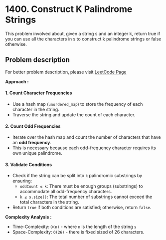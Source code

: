 # 1400. Construct K Palindrome Strings

This problem involved about, given a string s and an integer k, return true if you can use all the characters in s to construct k palindrome strings or false otherwise.

## Problem description

For better problem description, please visit [LeetCode Page]()

**Approach :**<br/>

#### 1. Count Character Frequencies

-   Use a hash map (`unordered_map`) to store the frequency of each character in the string.
-   Traverse the string and update the count of each character.

#### 2. Count Odd Frequencies

-   Iterate over the hash map and count the number of characters that have an **odd frequency**.
-   This is necessary because each odd-frequency character requires its own unique palindrome.

#### 3. Validate Conditions

-   Check if the string can be split into `k` palindromic substrings by ensuring:
    -   `oddCount ≤ k`: There must be enough groups (substrings) to accommodate all odd-frequency characters.
    -   `k ≤ s.size()`: The total number of substrings cannot exceed the total characters in the string.
-   Return `true` if both conditions are satisfied; otherwise, return `false`.

**Complexity Analysis :**<br/>

-   Time-Complexity: `O(n)` - where `n` is the length of the string `s`
-   Space-Complexity: `O(26)` - there is fixed sized of 26 characters.
